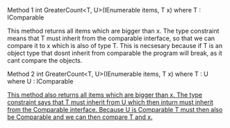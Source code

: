 Method 1
int GreaterCount<T, U>(IEnumerable<T> items, T x)
where T : IComparable<T>

This method returns all items which are bigger than x. 
The type constraint means that T must inherit from the comparable interface, so that we can compare it to x which is also of type T.
This is necsesary because if T is an object type that dosnt inherit from comparable the program will break, as it cant compare the objects.

Method 2
int GreaterCount<T, U>(IEnumerable<T> items, T x)
where T : U
where U : IComparable<U>

This method also returns all items which are bigger than x. 
The type constraint says that T must inherit from U which then inturn must inherit from the Comparable interface. 
Because U is Comparable T must then also be Comparable and we can then compare T and x.
